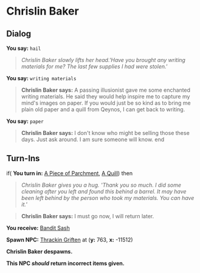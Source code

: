 # Chrislin Baker


## Dialog

**You say:** `hail`



>*Chrislin Baker slowly lifts her head.'Have you brought any writing materials for me? The last few supplies I had were stolen.'*

**You say:** `writing materials`



>**Chrislin Baker says:** A passing illusionist gave me some enchanted writing materials. He said they would help inspire me to capture my mind's images on paper. If you would just be so kind as to bring me plain old paper and a quill from Qeynos, I can get back to writing.

**You say:** `paper`



>**Chrislin Baker says:** I don't know who might be selling those these days. Just ask around. I am sure someone will know.
end

## Turn-Ins




if( **You turn in:** [A Piece of Parchment](/item/13063), [A Quill](/item/13051)) then


>*Chrislin Baker gives you a hug. 'Thank you so much. I did some cleaning after you left and found this behind a barrel. It may have been left behind by the person who took my materials. You can have it.'*


>**Chrislin Baker says:** I must go now, I will return later.


 **You receive:**  [Bandit Sash](/item/12100) 


**Spawn NPC:**  [Thrackin Griften](/npc/12001) at (**y:** 763, **x:** -11512)


**Chrislin Baker despawns.**

**This NPC *should* return incorrect items given.**


